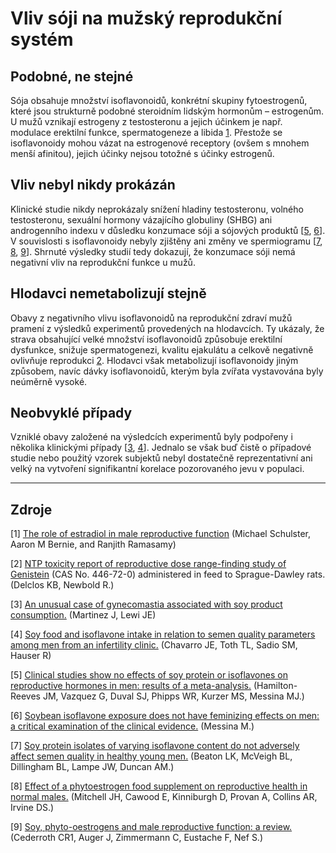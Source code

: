 # Vliv sóji na mužský reprodukční systém

## Podobné, ne stejné

Sója obsahuje množství isoflavonoidů, konkrétní skupiny fytoestrogenů, které jsou strukturně podobné steroidním lidským hormonům – estrogenům. U mužů vznikají estrogeny z testosteronu a jejich účinkem je např. modulace erektilní funkce, spermatogeneze a libida [1](https://www.ncbi.nlm.nih.gov/pmc/articles/PMC4854098/). Přestože se isoflavonoidy mohou vázat na estrogenové receptory (ovšem s mnohem menší afinitou), jejich účinky nejsou totožné s účinky estrogenů.

## Vliv nebyl nikdy prokázán

Klinické studie nikdy neprokázaly snížení hladiny testosteronu, volného testosteronu, sexuální hormony vázajícího globuliny (SHBG) ani androgenního indexu v důsledku konzumace sóji a sójových produktů \[[5](https://www.ncbi.nlm.nih.gov/pubmed/19524224), [6](https://www.researchgate.net/publication/43079442_Soybean_isoflavone_exposure_does_not_have_feminizing_effects_on_men_A_critical_examination_of_the_clinical_evidence)\]. V souvislosti s isoflavonoidy nebyly zjištěny ani změny ve spermiogramu \[[7](https://www.researchgate.net/publication/26885201_Soy_protein_isolates_of_varying_isoflavone_content_do_not_adversely_affect_semen_quality_in_healthy_young_men), [8](https://www.researchgate.net/publication/11984551_Effect_of_a_phytoestrogen_food_supplement_on_reproductive_health_in_normal_males), [9](https://www.researchgate.net/publication/38095392_Soy_phyto-oestrogens_and_male_reproductive_function_A_review)\]. Shrnuté výsledky studií tedy dokazují, že konzumace sóji nemá negativní vliv na reprodukční funkce u mužů.

## Hlodavci nemetabolizují stejně

Obavy z negativního vlivu isoflavonoidů na reprodukční zdraví mužů pramení z výsledků experimentů provedených na hlodavcích. Ty ukázaly, že strava obsahující velké množství isoflavonoidů způsobuje erektilní dysfunkce, snižuje spermatogenezi, kvalitu ejakulátu a celkově negativně ovlivňuje reprodukci [2](https://www.ncbi.nlm.nih.gov/pubmed/18685712). Hlodavci však metabolizují isoflavonoidy jiným způsobem, navíc dávky isoflavonoidů, kterým byla zvířata vystavována byly neúměrně vysoké.

## Neobvyklé případy

Vzniklé obavy založené na výsledcích experimentů byly podpořeny i několika klinickými případy \[[3](https://www.researchgate.net/publication/5297328_An_Unusual_Case_of_Gynecomastia_Associated_with_Soy_Product_Consumption), [4](https://www.ncbi.nlm.nih.gov/pmc/articles/PMC2721724/)\]. Jednalo se však buď čistě o případové studie nebo použitý vzorek subjektů nebyl dostatečně reprezentativní ani velký na vytvoření signifikantní korelace pozorovaného jevu v populaci.

------

## Zdroje

[1\] [The role of estradiol in male reproductive function](https://www.ncbi.nlm.nih.gov/pmc/articles/PMC4854098/) (Michael Schulster, Aaron M Bernie, and Ranjith Ramasamy)

[2\] [NTP toxicity report of reproductive dose range-finding study of Genistein](https://www.ncbi.nlm.nih.gov/pubmed/18685712) (CAS No. 446-72-0) administered in feed to Sprague-Dawley rats. (Delclos KB, Newbold R.)

[3\] [An unusual case of gynecomastia associated with soy product consumption.](https://www.researchgate.net/publication/5297328_An_Unusual_Case_of_Gynecomastia_Associated_with_Soy_Product_Consumption) (Martinez J, Lewi JE)

[4\] [Soy food and isoflavone intake in relation to semen quality parameters among men from an infertility clinic.](https://www.ncbi.nlm.nih.gov/pmc/articles/PMC2721724/) (Chavarro JE, Toth TL, Sadio SM, Hauser R)

[5\] [Clinical studies show no effects of soy protein or isoflavones on reproductive hormones in men: results of a meta-analysis.](https://www.ncbi.nlm.nih.gov/pubmed/19524224) (Hamilton-Reeves JM, Vazquez G, Duval SJ, Phipps WR, Kurzer MS, Messina MJ.)

[6\] [Soybean isoflavone exposure does not have feminizing effects on men: a critical examination of the clinical evidence.](https://www.researchgate.net/publication/43079442_Soybean_isoflavone_exposure_does_not_have_feminizing_effects_on_men_A_critical_examination_of_the_clinical_evidence) (Messina M.)

[7\] [Soy protein isolates of varying isoflavone content do not adversely affect semen quality in healthy young men.](https://www.researchgate.net/publication/26885201_Soy_protein_isolates_of_varying_isoflavone_content_do_not_adversely_affect_semen_quality_in_healthy_young_men) (Beaton LK, McVeigh BL, Dillingham BL, Lampe JW, Duncan AM.)

[8\] [Effect of a phytoestrogen food supplement on reproductive health in normal males.](https://www.researchgate.net/publication/11984551_Effect_of_a_phytoestrogen_food_supplement_on_reproductive_health_in_normal_males) (Mitchell JH, Cawood E, Kinniburgh D, Provan A, Collins AR, Irvine DS.)

[9\] [Soy, phyto-oestrogens and male reproductive function: a review.](https://www.researchgate.net/publication/38095392_Soy_phyto-oestrogens_and_male_reproductive_function_A_review) (Cederroth CR1, Auger J, Zimmermann C, Eustache F, Nef S.)

